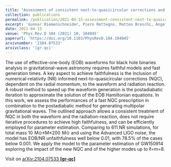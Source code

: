 ```yaml
---
title: "Assessment of consistent next-to-quasicircular corrections and post-adiabatic approximation in multipolar binary black holes waveforms"
collection: publications
permalink: /publication/2021-04-15-assessment-consistent-next-to-quasicircular
excerpt: 'Gunnar Riemenschneider, Piero Rettegno, Matteo Breschi, Angelica Albertini, Rossella Gamba, Sebastiano Bernuzzi, Alessandro Nagar'
date: 2021-04-15
venue: 'Phys.Rev.D 104 (2021) 10, 104045'
paperurl: 'https://doi.org/10.1103/PhysRevD.104.104045'
arxivnumber: '2104.07533'
arxivclass: '[gr-qc]'
---
```


The use of effective-one-body (EOB) waveforms for black hole binaries analysis in gravitational-wave astronomy requires faithful models and fast generation times. A key aspect to achieve faithfulness is the inclusion of numerical-relativity (NR) informed next-to-quasicircular corrections (NQC), dependent on the radial momentum, to the waveform and radiation reaction. A robust method to speed up the waveform generation is the postadiabatic iteration to approximate the solution of the EOB Hamiltonian equations. In this work, we assess the performances of a fast NQC prescription in combination to the postadiabatic method for generating multipolar gravitational waves. The outlined approach allows a consistent treatment of NQC in both the waveform and the radiation-reaction, does not require iterative procedures to achieve high faithfulness, and can be efficiently employed for parameter estimation. Comparing to 611 NR simulations, for total mass 10  M⊙≤M≤200  M⊙ and using the Advanced LIGO noise, the model has EOB/NR unfaithfulness well below 0.01, with 78.5% of the cases below 0.001. We apply the model to the parameter estimation of GW150914 exploring the impact of the new NQC and of the higher modes up to ℓ=m=8.

Visit on [arXiv:2104.07533 **[gr-qc]**](https://arxiv.org/abs/2104.07533)


